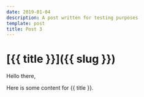 ```yaml
---
date: 2019-01-04
description: A post written for testing purposes
template: post
title: Post 3
---
```


# [{{ title }}]({{ slug }})

Hello there,

Here is some content for {{ title }}.